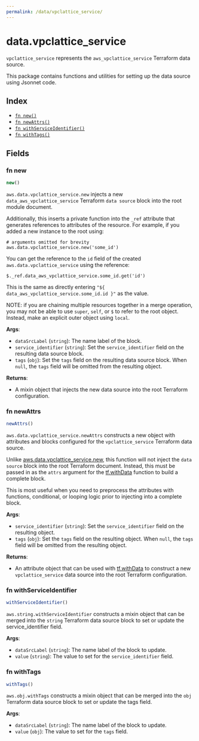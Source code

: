 ```yaml
---
permalink: /data/vpclattice_service/
---
```


# data.vpclattice_service

`vpclattice_service` represents the `aws_vpclattice_service` Terraform data source.



This package contains functions and utilities for setting up the data source using Jsonnet code.


## Index

* [`fn new()`](#fn-new)
* [`fn newAttrs()`](#fn-newattrs)
* [`fn withServiceIdentifier()`](#fn-withserviceidentifier)
* [`fn withTags()`](#fn-withtags)

## Fields

### fn new

```ts
new()
```


`aws.data.vpclattice_service.new` injects a new `data_aws_vpclattice_service` Terraform `data source`
block into the root module document.

Additionally, this inserts a private function into the `_ref` attribute that generates references to attributes of the
resource. For example, if you added a new instance to the root using:

    # arguments omitted for brevity
    aws.data.vpclattice_service.new('some_id')

You can get the reference to the `id` field of the created `aws.data.vpclattice_service` using the reference:

    $._ref.data_aws_vpclattice_service.some_id.get('id')

This is the same as directly entering `"${ data_aws_vpclattice_service.some_id.id }"` as the value.

NOTE: if you are chaining multiple resources together in a merge operation, you may not be able to use `super`, `self`,
or `$` to refer to the root object. Instead, make an explicit outer object using `local`.

**Args**:
  - `dataSrcLabel` (`string`): The name label of the block.
  - `service_identifier` (`string`): Set the `service_identifier` field on the resulting data source block.
  - `tags` (`obj`): Set the `tags` field on the resulting data source block. When `null`, the `tags` field will be omitted from the resulting object.

**Returns**:
- A mixin object that injects the new data source into the root Terraform configuration.


### fn newAttrs

```ts
newAttrs()
```


`aws.data.vpclattice_service.newAttrs` constructs a new object with attributes and blocks configured for the `vpclattice_service`
Terraform data source.

Unlike [aws.data.vpclattice_service.new](#fn-new), this function will not inject the `data source`
block into the root Terraform document. Instead, this must be passed in as the `attrs` argument for the
[tf.withData](https://github.com/tf-libsonnet/core/tree/main/docs#fn-withdata) function to build a complete block.

This is most useful when you need to preprocess the attributes with functions, conditional, or looping logic prior to
injecting into a complete block.

**Args**:
  - `service_identifier` (`string`): Set the `service_identifier` field on the resulting object.
  - `tags` (`obj`): Set the `tags` field on the resulting object. When `null`, the `tags` field will be omitted from the resulting object.

**Returns**:
  - An attribute object that can be used with [tf.withData](https://github.com/tf-libsonnet/core/tree/main/docs#fn-withdata) to construct a new `vpclattice_service` data source into the root Terraform configuration.


### fn withServiceIdentifier

```ts
withServiceIdentifier()
```

`aws.string.withServiceIdentifier` constructs a mixin object that can be merged into the `string`
Terraform data source block to set or update the service_identifier field.



**Args**:
  - `dataSrcLabel` (`string`): The name label of the block to update.
  - `value` (`string`): The value to set for the `service_identifier` field.


### fn withTags

```ts
withTags()
```

`aws.obj.withTags` constructs a mixin object that can be merged into the `obj`
Terraform data source block to set or update the tags field.



**Args**:
  - `dataSrcLabel` (`string`): The name label of the block to update.
  - `value` (`obj`): The value to set for the `tags` field.
